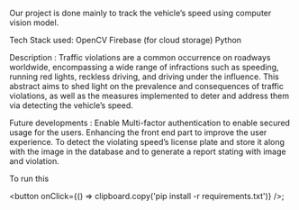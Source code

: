 Our project is done mainly to track the vehicle’s speed using computer vision model.

Tech Stack used:
 OpenCV
 Firebase (for cloud storage)
 Python

Description : 
	Traffic violations are a common occurrence on roadways worldwide, encompassing a wide range of infractions such as speeding, running red lights, reckless driving, and driving under the influence. This abstract aims to shed light on the prevalence and consequences of traffic violations, as well as the measures implemented to deter and address them via detecting the vehicle’s speed.

Future developments : 
  Enable Multi-factor authentication to enable secured usage for the users.
  Enhancing the front end part to improve the user experience.
  To detect the violating speed’s license plate and store it along with the image in the database and to generate a report stating with image and violation.

To run this

<button onClick={() => clipboard.copy('pip install -r requirements.txt')} />;
